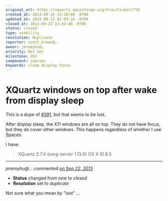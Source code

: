 ```yaml
---
original_url: https://xquartz.macosforge.org/trac/ticket/778
created_at: 2013-09-22 23:18:08 -0700
updated_at: 2015-08-13 02:03:16 -0700
closed_at: 2013-09-22 23:42:48 -0700
status: closed
type: usability
resolution: Duplicate
reporter: scott.brown@…
owner: jeremyhu@…
priority: Not Set
milestone: OSX
component: xserver
keywords: sleep display focus
---
```


XQuartz windows on top after wake from display sleep
====================================================


This is a dupe of [\#⁠391](https://xquartz.macosforge.org/trac/ticket/391), but that seems to be lost.

After display sleep, the X11 windows are all on top. They do not have focus, but they do cover other windows. This happens regardless of whether I use Spaces.

I have:

> XQuartz 2.7.4 (xorg-server 1.13.0)
> OS X 10.8.5



---

*jeremyhu@…* commented *[on Sep 22, 2013](https://xquartz.macosforge.org/trac/ticket/778#comment:1 "September 22, 2013 at 11:42 PM PDT")*

-   **Status** changed from *new* to *closed*
-   **Resolution** set to *duplicate*

Not sure what you mean by "lost" ...



